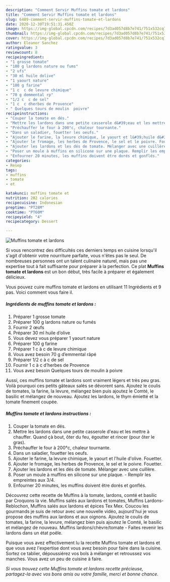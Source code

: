 ```yaml
---
description: "Comment Servir Muffins tomate et lardons"
title: "Comment Servir Muffins tomate et lardons"
slug: 6489-comment-servir-muffins-tomate-et-lardons
date: 2020-12-30T19:51:31.450Z
image: https://img-global.cpcdn.com/recipes/7d3ad057d8b7e741/751x532cq70/muffins-tomate-et-lardons-photo-principale-de-la-recette.jpg
thumbnail: https://img-global.cpcdn.com/recipes/7d3ad057d8b7e741/751x532cq70/muffins-tomate-et-lardons-photo-principale-de-la-recette.jpg
cover: https://img-global.cpcdn.com/recipes/7d3ad057d8b7e741/751x532cq70/muffins-tomate-et-lardons-photo-principale-de-la-recette.jpg
author: Eleanor Sanchez
ratingvalue: 3
reviewcount: 8
recipeingredient:
- "1 grosse tomate"
- "100 g lardons nature ou fums"
- "2 ufs"
- "30 ml huile dolive"
- "1 yaourt nature"
- "100 g farine"
- "1 c  c de levure chimique"
- "70 g demmental rp"
- "1/2 c  c de sel"
- "1 c  c dherbes de Provence"
- " Quelques tours de moulin  poivre"
recipeinstructions:
- "Couper la tomate en dés."
- "Mettre les lardons dans une petite casserole d&#39;eau et les mettre à chauffer. Quand çà bout, ôter du feu, égoutter et rincer (pour ôter le gras)."
- "Préchauffer le four à 200°c, chaleur tournante."
- "Dans un saladier, fouetter les oeufs."
- "Ajouter le farine, la levure chimique, le yaourt et l&#39;huile d&#39;olive. Fouetter."
- "Ajouter le fromage, les herbes de Provence, le sel et le poivre. Fouetter."
- "Ajouter les lardons et les dés de tomate. Mélanger avec une cuillère."
- "Poser un moule à muffins en silicone sur une plaque. Remplir les empreintes aux 3/4."
- "Enfourner 20 minutes, les muffins doivent être dorés et gonflés."
categories:
- Resep
tags:
- muffins
- tomate
- et

katakunci: muffins tomate et 
nutrition: 282 calories
recipecuisine: Indonesian
preptime: "PT28M"
cooktime: "PT60M"
recipeyield: "4"
recipecategory: Dessert

---
```



![Muffins tomate et lardons](https://img-global.cpcdn.com/recipes/7d3ad057d8b7e741/751x532cq70/muffins-tomate-et-lardons-photo-principale-de-la-recette.jpg)

Si vous rencontrez des difficultés ces derniers temps en cuisine lorsqu'il s'agit d'obtenir votre nourriture parfaite, vous n'êtes pas le seul. De nombreuses personnes ont un talent culinaire naturel, mais pas une expertise tout à fait suffisante pour préparer à la perfection. Ce plat <strong> Muffins tomate et lardons </strong> est un bon début, très facile à préparer et également délicieux.

<!--inarticleads1-->

Vous pouvez cuire muffins tomate et lardons en utilisant 11 Ingrédients et 9 pas. Voici comment vous faire il.

##### Ingrédients de muffins tomate et lardons :

1. Préparer 1 grosse tomate
1. Préparer 100 g lardons nature ou fumés
1. Fournir 2 œufs
1. Préparer 30 ml huile d’olive
1. Vous devez vous préparer 1 yaourt nature
1. Préparer 100 g farine
1. Préparer 1 c à c de levure chimique
1. Vous avez besoin 70 g d’emmental râpé
1. Préparer 1/2 c à c de sel
1. Fournir 1 c à c d’herbes de Provence
1. Vous avez besoin  Quelques tours de moulin à poivre


Aussi, ces muffins tomate et lardons sont vraiment légers et très peu gras. Voilà pourquoi ces petits gâteaux salés se dévorent sans. Ajoutez le coulis de tomates, la farine, la levure, mélangez bien puis ajoutez le Comté, le basilic et mélangez de nouveau. Ajoutez les lardons, le thym émietté et la tomate finement coupée. 

<!--inarticleads2-->

##### Muffins tomate et lardons instructions :

1. Couper la tomate en dés.
1. Mettre les lardons dans une petite casserole d&#39;eau et les mettre à chauffer. Quand çà bout, ôter du feu, égoutter et rincer (pour ôter le gras).
1. Préchauffer le four à 200°c, chaleur tournante.
1. Dans un saladier, fouetter les oeufs.
1. Ajouter le farine, la levure chimique, le yaourt et l&#39;huile d&#39;olive. Fouetter.
1. Ajouter le fromage, les herbes de Provence, le sel et le poivre. Fouetter.
1. Ajouter les lardons et les dés de tomate. Mélanger avec une cuillère.
1. Poser un moule à muffins en silicone sur une plaque. - Remplir les empreintes aux 3/4.
1. Enfourner 20 minutes, les muffins doivent être dorés et gonflés.


Découvrez cette recette de Muffins à la tomate, lardons, comté et basilic par Croquons la vie. Muffins salés aux lardons et tomates, Muffins Lardons-Reblochon, Muffins salés aux lardons et épices Tex Mex. Coucou les gourmands je suis de retour avec une nouvelle vidéo, aujourd&#39;hui je vous propose des muffins aux lardons et aux oignons. Ajoutez le coulis de tomates, la farine, la levure, mélangez bien puis ajoutez le Comté, le basilic et mélangez de nouveau. Muffins lardons/chèvre/tomate - Faites revenir les lardons dans un état poêle. 

<!--inarticleads1-->

<p>
Puisque vous avez effectivement lu la recette Muffins tomate et lardons et que vous avez l'expertise dont vous avez besoin pour faire dans la cuisine. Sortez ce tablier, dépoussiérez vos bols à mélanger et retroussez vos manches. Vous avez un peu de cuisine à faire.
</p>

<p>
<i>Si vous trouvez cette Muffins tomate et lardons recette précieuse, partagez-la avec vos bons amis ou votre famille, merci et bonne chance.</i>
</p>

